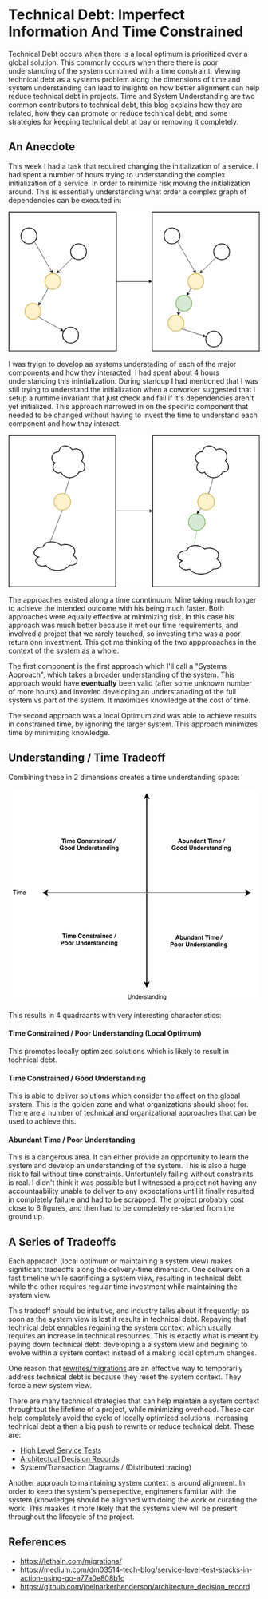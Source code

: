 # Technical Debt: Imperfect Information And Time Constrained

Technical Debt occurs when there is a local optimum is prioritized over a global solution. This commonly occurs when there there is poor understanding of the system combined with a time constraint. Viewing technical debt as a systems problem along the dimensions of time and system understanding can lead to insights on how better alignment can help reduce technical debt in projects.  Time and System Understanding are two common contributors to technical debt, this blog explains how they are related, how they can promote or reduce technical debt, and some strategies for keeping technical debt at bay or removing it completely.

## An Anecdote

This week I had a task that required changing the initialization of a service. I had spent a number of hours trying to understanding the complex initialization of a service. In order to minimize risk moving the initialization around. This is essentially understanding what order a complex graph of dependencies can be executed in:

<p align="center">
  <img src="static/orchestrating_understanding.png">
</p>

I was tryign to develop aa systems understading of each of the major components and how they interacted. I had spent about 4 hours understanding this inintialization.  During standup I had mentioned that I was still trying to understand the initialization when a coworker suggested that I setup a runtime invariant that just check and fail if it's dependencies aren't yet initialized.  This approach narrowed in on the specific component that needed to be changed without having to invest the time to understand each component and how they interact:

<p align="center">
  <img src="static/local_optimum.png">
</p>

The approaches existed along a time conntinuum: Mine taking much longer to achieve the intended outcome with his being much faster.  Both approaches were equally effective at minimizing risk.  In this case his approach was much better because it met our time requirements, and involved a project that we rarely touched, so investing time was a poor return onn investment.  This got me thinking of the two appproaaches in the context of the system as a whole.

The first component is the first approach which I'll call a "Systems Approach", which takes a broader understanding of the system.  This approach would have **eventually** been valid (after some unknown number of more hours) and invovled developing an understanading of the full system vs part of the system. It maximizes knowledge at the cost of time.

The second approach was a local Optimum and was able to achieve results in constrained time, by ignoring the larger system.  This approach minimizes time by minimizing knowledge.

## Understanding / Time Tradeoff 

Combining these in 2 dimensions creates a time understanding space:

<p align="center">
  <img src="static/time_understanding.png">
</p>

This results in 4 quadraants with very interesting characteristics:

#### Time Constrained / Poor Understanding (Local Optimum)

This promotes locally optimized solutions which is likely to result in technical debt.

#### Time Constrained / Good Understanding

This is able to deliver solutions which consider the affect on the global system.  This is the golden zone and what organizations should shoot for.  There are a number of technical and organizational approaches that can be used to achieve this. 

#### Abundant Time / Poor Understanding
This is a dangerous area.  It can either provide an opportunity to learn the system and develop an understanding of the system.  This is also a huge risk to fail without time constraints.  Unfortuntely failing without constraints is real.  I didn't think it was possible but I witnessed a project not having any accountaability unable to deliver to any expectations until it finally resulted in completely failure and had to be scrapped.  The project probably cost close to 6 figures, and then had to be completely re-started from the ground up.

## A Series of Tradeoffs 
Each approach (local optimum or maintaining a system view) makes significant tradeoffs along the delivery-time dimension.  One delivers on a fast timeline while sacrificing a system view, resulting in technical debt, while the other requires regular time investment while maintaining the system view.

This tradeoff should be intuitive, and industry talks about it frequently; as soon as the system view is lost it results in technical debt.  Repaying that technical debt ennables regaining the system context which usually requires an increase in technical resources.  This is exactly what is meant by paying down technical debt: developing a a system view and begining to evolve within a system context instead of a making local optimum changes.

One reason that [rewrites/migrations](https://lethain.com/migrations/) are an effective way to temporarily address technical debt is because they reset the system context.  They force a new system view.

There are many technical strategies that can help maintain a system context throughtout the lifetime of a project, while minimizing overhead. These can help completely avoid the cycle of locally optimized solutions, increasing technical debt a then a big push to rewrite or reduce technical debt.  These are:

- [High Level Service Tests](https://medium.com/dm03514-tech-blog/service-level-test-stacks-in-action-using-go-a77a0e808b1c)
- [Architectual Decision Records](https://github.com/joelparkerhenderson/architecture_decision_record)
- System/Transaction Diagrams / (Distributed tracing)

Another approach to maintaining system context is around alignment.  In order to keep the system's persepective, engineners familiar with the system (knowledge) should be alignned with doing the work or curating the work. This maakes it more likely that the systems view will be present throughout the lifecycle of the project.

## References
- https://lethain.com/migrations/
- https://medium.com/dm03514-tech-blog/service-level-test-stacks-in-action-using-go-a77a0e808b1c
- https://github.com/joelparkerhenderson/architecture_decision_record


